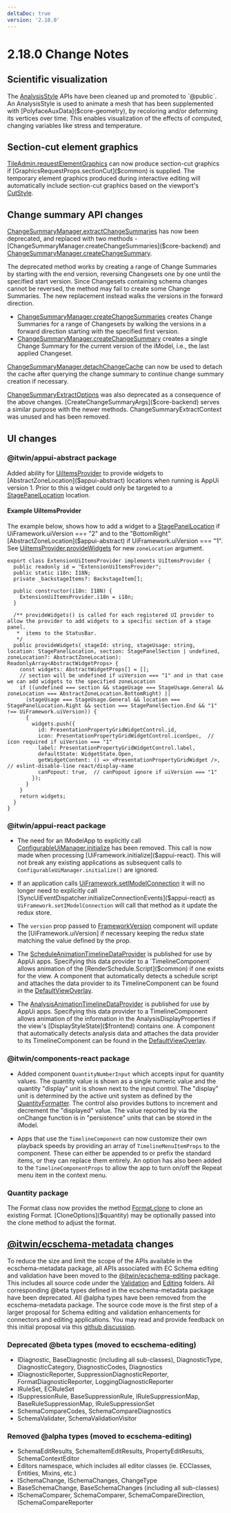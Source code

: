 ```yaml
---
deltaDoc: true
version: '2.18.0'
---
```

# 2.18.0 Change Notes

## Scientific visualization

The [AnalysisStyle]($common) APIs have been cleaned up and promoted to `@public`. An AnalysisStyle is used to animate a mesh that has been supplemented with [PolyfaceAuxData]($core-geometry), by recoloring and/or deforming its vertices over time. This enables visualization of the effects of computed, changing variables like stress and temperature.

## Section-cut element graphics

[TileAdmin.requestElementGraphics]($frontend) can now produce section-cut graphics if [GraphicsRequestProps.sectionCut]($common) is supplied. The temporary element graphics produced during interactive editing will automatically include section-cut graphics based on the viewport's [CutStyle]($common).

## Change summary API changes

[ChangeSummaryManager.extractChangeSummaries]($core-backend) has now been deprecated, and replaced with two methods - [ChangeSummaryManager.createChangeSummaries]($core-backend) and [ChangeSummaryManager.createChangeSummary]($core-backend).

The deprecated method works by creating a range of Change Summaries by starting with the end version, reversing Changesets one by one until the specified start version. Since Changesets containing schema changes cannot be reversed, the method may fail to create some Change Summaries. The new replacement instead walks the versions in the forward direction.

- [ChangeSummaryManager.createChangeSummaries]($core-backend) creates Change Summaries for a range of Changesets by walking the versions in a forward direction starting with the specified first version.
- [ChangeSummaryManager.createChangeSummary]($core-backend) creates a single Change Summary for the current version of the iModel, i.e., the last applied Changeset.

[ChangeSummaryManager.detachChangeCache]($core-backend)  can now be used to detach the cache after querying the change summary to continue change summary creation if necessary.

[ChangeSummaryExtractOptions]($core-backend) was also deprecated as a consequence of the above changes. [CreateChangeSummaryArgs]($core-backend) serves a similar purpose with the newer methods.
ChangeSummaryExtractContext was unused and has been removed.

## UI changes

### @itwin/appui-abstract package

Added ability for [UiItemsProvider]($appui-abstract) to provide widgets to [AbstractZoneLocation]($appui-abstract) locations when running is AppUi version 1. Prior to this a widget could only be targeted to a [StagePanelLocation]($appui-abstract) location.

#### Example UiItemsProvider

The example below, shows how to add a widget to a [StagePanelLocation]($appui-abstract) if UiFramework.uiVersion === "2" and to the "BottomRight" [AbstractZoneLocation]($appui-abstract) if UiFramework.uiVersion === "1".  See [UiItemsProvider.provideWidgets]($appui-abstract) for new `zoneLocation` argument.

```tsx
export class ExtensionUiItemsProvider implements UiItemsProvider {
  public readonly id = "ExtensionUiItemsProvider";
  public static i18n: I18N;
  private _backstageItems?: BackstageItem[];

  public constructor(i18n: I18N) {
    ExtensionUiItemsProvider.i18n = i18n;
  }

  /** provideWidgets() is called for each registered UI provider to allow the provider to add widgets to a specific section of a stage panel.
   *  items to the StatusBar.
   */
  public provideWidgets(_stageId: string, stageUsage: string, location: StagePanelLocation, section: StagePanelSection | undefined, zoneLocation?: AbstractZoneLocation): ReadonlyArray<AbstractWidgetProps> {
    const widgets: AbstractWidgetProps[] = [];
    // section will be undefined if uiVersion === "1" and in that case we can add widgets to the specified zoneLocation
    if ((undefined === section && stageUsage === StageUsage.General && zoneLocation === AbstractZoneLocation.BottomRight) ||
      (stageUsage === StageUsage.General && location === StagePanelLocation.Right && section === StagePanelSection.End && "1" !== UiFramework.uiVersion)) {
      {
        widgets.push({
          id: PresentationPropertyGridWidgetControl.id,
          icon: PresentationPropertyGridWidgetControl.iconSpec,  // icon required if uiVersion === "1"
          label: PresentationPropertyGridWidgetControl.label,
          defaultState: WidgetState.Open,
          getWidgetContent: () => <PresentationPropertyGridWidget />, // eslint-disable-line react/display-name
          canPopout: true,  // canPopout ignore if uiVersion === "1"
        });
      }
    }
    return widgets;
  }
}
```

### @itwin/appui-react package

- The need for an IModelApp to explicitly call [ConfigurableUiManager.initialize]($appui-react) has been removed. This call is now made when processing [UiFramework.initialize]($appui-react). This will not break any existing applications as subsequent calls to `ConfigurableUiManager.initialize()` are ignored.

- If an application calls [UiFramework.setIModelConnection]($appui-react) it will no longer need to explicitly call [SyncUiEventDispatcher.initializeConnectionEvents]($appui-react) as `UiFramework.setIModelConnection` will call that method as it update the redux store.

- The `version` prop passed to [FrameworkVersion]($appui-react) component will update the [UiFramework.uiVersion] if necessary keeping the redux state matching the value defined by the prop.

- The [ScheduleAnimationTimelineDataProvider]($appui-react) is published for use by AppUi apps. Specifying this data provider to a `TimelineComponent` allows animation of the [RenderSchedule.Script]($common) if one exists for the view. A component that automatically detects a schedule script and attaches the data provider to its TimelineComponent can be found in the [DefaultViewOverlay]($appui-react).

- The [AnalysisAnimationTimelineDataProvider]($appui-react) is published for use by AppUi apps. Specifying this data provider to a TimelineComponent allows animation of the information in the AnalysisDisplayProperties if the view's [DisplayStyleState]($frontend) contains one. A component that automatically detects analysis data and attaches the data provider to its TimelineComponent can be found in the [DefaultViewOverlay]($appui-react).

### @itwin/components-react package

- Added component `QuantityNumberInput` which accepts input for quantity values. The quantity value is shown as a single numeric value and the quantity "display" unit is shown next to the input control. The "display" unit is determined by the active unit system as defined by the [QuantityFormatter]($frontend). The control also provides buttons to increment and decrement the "displayed" value. The value reported by via the onChange function is in "persistence" units that can be stored in the iModel.

- Apps that use the `TimelineComponent` can now customize their own playback speeds by providing an array of `TimelineMenuItemProps` to the component. These can either be appended to or prefix the standard items, or they can replace them entirely. An option has also been added to the `TimelineComponentProps` to allow the app to turn on/off the Repeat menu item in the context menu.

### Quantity package

The Format class now provides the method [Format.clone]($quantity) to clone an existing Format. [CloneOptions]($quantity) may be optionally passed into the clone method to adjust the format.

## [@itwin/ecschema-metadata](https://www.itwinjs.org/reference/ecschema-metadata/) changes

To reduce the size and limit the scope of the APIs available in the ecschema-metadata package, all APIs associated with EC Schema editing and validation have been moved to the [@itwin/ecschema-editing](https://www.itwinjs.org/reference/ecschema-editing/) package. This includes all source code under the [Validation](https://www.itwinjs.org/reference/ecschema-metadata/) and [Editing](https://www.itwinjs.org/reference/ecschema-metadata/editing/) folders. All corresponding @beta types defined in the ecschema-metadata package have been deprecated.  All @alpha types have been removed from the ecschema-metadata package. The source code move is the first step of a larger proposal for Schema editing and validation enhancements for connectors and editing applications. You may read and provide feedback on this initial proposal via this [github discussion](https://github.com/iTwin/itwinjs-core/discussions/1525).

### Deprecated @beta types (moved to ecschema-editing)

- IDiagnostic, BaseDiagnostic (including all sub-classes), DiagnosticType, DiagnosticCategory, DiagnosticCodes, Diagnostics
- IDiagnosticReporter, SuppressionDiagnosticReporter, FormatDiagnosticReporter, LoggingDiagnosticReporter
- IRuleSet, ECRuleSet
- ISuppressionRule, BaseSuppressionRule, IRuleSuppressionMap, BaseRuleSuppressionMap, IRuleSuppressionSet
- SchemaCompareCodes, SchemaCompareDiagnostics
- SchemaValidater, SchemaValidationVisitor

### Removed @alpha types (moved to ecschema-editing)

- SchemaEditResults, SchemaItemEditResults, PropertyEditResults,
SchemaContextEditor
- Editors namespace, which includes all editor classes (ie. ECClasses, Entities, Mixins, etc.)
- ISchemaChange, ISchemaChanges, ChangeType
- BaseSchemaChange, BaseSchemaChanges (including all sub-classes)
- ISchemaComparer, SchemaComparer, SchemaCompareDirection, ISchemaCompareReporter
